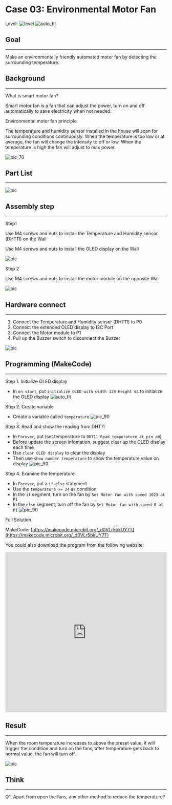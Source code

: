 # Case 03: Environmental Motor Fan

Level: ![level](images/level2.png)
![auto_fit](images/Case3/blank.png)<P>


## Goal
<HR>

Make an environmentally friendly automated motor fan by detecting the surrounding temperature.<BR><P>

## Background
<HR>

<span id="subtitle">What is smart motor fan?</span><P>
Smart motor fan is a fan that can adjust the power, turn on and off automatically to save electricity when not needed.<BR><P>

<span id="subtitle">Environmental motor fan principle</span><P>
The temperature and humidity sensor installed in the house will scan for surrounding conditions continuously. When the temperature is too low or at average, the fan will change the intensity to off or low. When the temperature is high the fan will adjust to max power.<BR><P>
![pic_70](images/Case3/blank.png)<P>

## Part List
<HR>

![pic](images/Case3/blank.png)<P>

## Assembly step
<HR>

<span id="subtitle">Step1</span><P>
Use M4 screws and nuts to install the Temperature and Humidity sensor (DHT11) on the Wall<BR><P>
Use M4 screws and nuts to install the OLED display on the Wall<BR><P>
![pic](images/Case3/Case3_ass1.png)<P>
<span id="subtitle">Step 2</span><P>
Use M4 screws and nuts to install the motor module on the opposite Wall<BR><P>
![pic](images/Case3/Case3_ass2.png)<P>

## Hardware connect
<HR>

1. Connect the Temperature and Humidity sensor (DHT11) to P0
2. Connect the extended OLED display to I2C Port 
3. Connect the Motor module to P1
4. Pull up the Buzzer switch to disconnect the Buzzer

![pic](images/Case3/Case3_hardware.png)<P>

## Programming (MakeCode)
<HR>

<span id="subtitle">Step 1. Initialize OLED display</span><P>
* In `on start`, put `initialize OLED with width 128 height 64` to initialize the OLED display
![auto_fit](images/Case3/Case3_p1.png)<P>

<span id="subtitle">Step 2. Create variable</span><P>
* Create a variable called `temperature`
![pic_90](images/Case3/Case3_p2.png)<P>

<span id="subtitle">Step 3. Read and show the reading from DHT11</span><P>
* In `Forever`, put (set temperature to `DHT11 Read temperature at pin p0`)
* Before update the screen infomation, suggest clear up the OLED display each time
* Use `clear OLED display` to clear the display
* Then use `show number temperature` to show the temperature value on display
![pic_90](images/Case3/Case3_p3.png)<P>

<span id="subtitle">Step 4. Examine the temperature</span><P>
* In `Forever`, put a `if-else` statement
* Use the `temperature >= 24` as condition
* In the `if` segment, turn on the fan by `Set Motor fan with speed 1023 at P1`
* In the `else` segment, turn off the fan by `Set Motor fan with speed 0 at P1`
![pic_90](images/Case3/Case3_p4.png)<P>

<span id="subtitle">Full Solution<BR><P>
MakeCode: [https://makecode.microbit.org/_d0VLr5bkUY7T](https://makecode.microbit.org/_d0VLr5bkUY7T)<BR><P>
You could also download the program from the following website:<BR>
<iframe src="https://makecode.microbit.org/#pub:_d0VLr5bkUY7T" width="100%" height="500" frameborder="0"></iframe>


## Result
<HR>

When the room temperature increases to above the preset value, it will trigger the condition and turn on the fans, after temperature gets back to normal value, the fan will turn off.<BR><P>
![pic](images/Case3/Case3_result.png)<P>

## Think
<HR>

Q1. Apart from open the fans, any other method to reduce the temperature?<BR><P>
